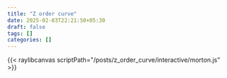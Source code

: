 ```yaml
---
title: "Z order curve"
date: 2025-02-03T22:21:50+05:30
draft: false
tags: []
categories: []
---
```

{{< raylibcanvas scriptPath="/posts/z_order_curve/interactive/morton.js" >}}